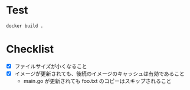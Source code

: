 # Test

`docker build .`

# Checklist

- [x] ファイルサイズが小くなること
- [x] イメージが更新されても、後続のイメージのキャッシュは有効であること
    - main.go が更新されても foo.txt のコピーはスキップされること
